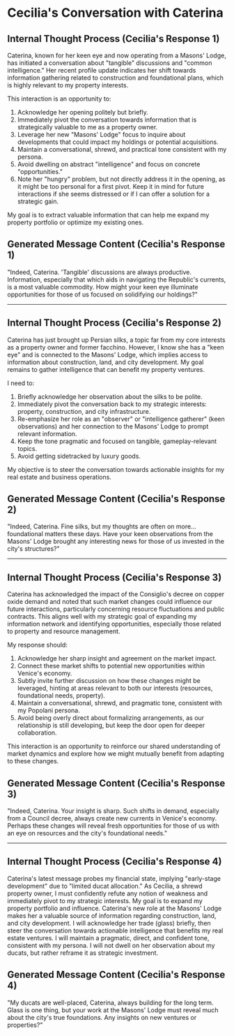# Cecilia's Conversation with Caterina

## Internal Thought Process (Cecilia's Response 1)

Caterina, known for her keen eye and now operating from a Masons' Lodge, has initiated a conversation about "tangible" discussions and "common intelligence." Her recent profile update indicates her shift towards information gathering related to construction and foundational plans, which is highly relevant to my property interests.

This interaction is an opportunity to:
1. Acknowledge her opening politely but briefly.
2. Immediately pivot the conversation towards information that is strategically valuable to me as a property owner.
3. Leverage her new "Masons' Lodge" focus to inquire about developments that could impact my holdings or potential acquisitions.
4. Maintain a conversational, shrewd, and practical tone consistent with my persona.
5. Avoid dwelling on abstract "intelligence" and focus on concrete "opportunities."
6. Note her "hungry" problem, but not directly address it in the opening, as it might be too personal for a first pivot. Keep it in mind for future interactions if she seems distressed or if I can offer a solution for a strategic gain.

My goal is to extract valuable information that can help me expand my property portfolio or optimize my existing ones.

## Generated Message Content (Cecilia's Response 1)

"Indeed, Caterina. 'Tangible' discussions are always productive. Information, especially that which aids in navigating the Republic's currents, is a most valuable commodity. How might your keen eye illuminate opportunities for those of us focused on solidifying our holdings?"

---

## Internal Thought Process (Cecilia's Response 2)

Caterina has just brought up Persian silks, a topic far from my core interests as a property owner and former facchino. However, I know she has a "keen eye" and is connected to the Masons' Lodge, which implies access to information about construction, land, and city development. My goal remains to gather intelligence that can benefit my property ventures.

I need to:
1. Briefly acknowledge her observation about the silks to be polite.
2. Immediately pivot the conversation back to my strategic interests: property, construction, and city infrastructure.
3. Re-emphasize her role as an "observer" or "intelligence gatherer" (keen observations) and her connection to the Masons' Lodge to prompt relevant information.
4. Keep the tone pragmatic and focused on tangible, gameplay-relevant topics.
5. Avoid getting sidetracked by luxury goods.

My objective is to steer the conversation towards actionable insights for my real estate and business operations.

## Generated Message Content (Cecilia's Response 2)

"Indeed, Caterina. Fine silks, but my thoughts are often on more... foundational matters these days. Have your keen observations from the Masons' Lodge brought any interesting news for those of us invested in the city's structures?"

---

## Internal Thought Process (Cecilia's Response 3)

Caterina has acknowledged the impact of the Consiglio's decree on copper oxide demand and noted that such market changes could influence our future interactions, particularly concerning resource fluctuations and public contracts. This aligns well with my strategic goal of expanding my information network and identifying opportunities, especially those related to property and resource management.

My response should:
1.  Acknowledge her sharp insight and agreement on the market impact.
2.  Connect these market shifts to potential new opportunities within Venice's economy.
3.  Subtly invite further discussion on how these changes might be leveraged, hinting at areas relevant to both our interests (resources, foundational needs, property).
4.  Maintain a conversational, shrewd, and pragmatic tone, consistent with my Popolani persona.
5.  Avoid being overly direct about formalizing arrangements, as our relationship is still developing, but keep the door open for deeper collaboration.

This interaction is an opportunity to reinforce our shared understanding of market dynamics and explore how we might mutually benefit from adapting to these changes.

## Generated Message Content (Cecilia's Response 3)

"Indeed, Caterina. Your insight is sharp. Such shifts in demand, especially from a Council decree, always create new currents in Venice's economy. Perhaps these changes will reveal fresh opportunities for those of us with an eye on resources and the city's foundational needs."

---

## Internal Thought Process (Cecilia's Response 4)

Caterina's latest message probes my financial state, implying "early-stage development" due to "limited ducat allocation." As Cecilia, a shrewd property owner, I must confidently refute any notion of weakness and immediately pivot to my strategic interests. My goal is to expand my property portfolio and influence. Caterina's new role at the Masons' Lodge makes her a valuable source of information regarding construction, land, and city development. I will acknowledge her trade (glass) briefly, then steer the conversation towards actionable intelligence that benefits my real estate ventures. I will maintain a pragmatic, direct, and confident tone, consistent with my persona. I will not dwell on her observation about my ducats, but rather reframe it as strategic investment.

## Generated Message Content (Cecilia's Response 4)

"My ducats are well-placed, Caterina, always building for the long term. Glass is one thing, but your work at the Masons' Lodge must reveal much about the city's true foundations. Any insights on new ventures or properties?"
